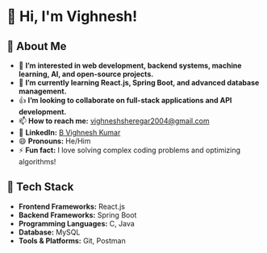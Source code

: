 # 👋 **Hi, I'm Vighnesh!**

## 🚀 **About Me**
- 👀 **I’m interested in web development, backend systems, machine learning, AI, and open-source projects.**
- 🌱 **I’m currently learning React.js, Spring Boot, and advanced database management.**
- 👍 **I’m looking to collaborate on full-stack applications and API development.**
- 📫 **How to reach me:** vighneshsheregar2004@gmail.com
- 🔗 **LinkedIn:** [B Vighnesh Kumar](https://www.linkedin.com/in/b-vighnesh-kumar/)
- 😄 **Pronouns:** He/Him
- ⚡ **Fun fact:** I love solving complex coding problems and optimizing algorithms!

## 🔧 **Tech Stack**
- **Frontend Frameworks:** React.js
- **Backend Frameworks:** Spring Boot
- **Programming Languages:** C, Java
- **Database:** MySQL
- **Tools & Platforms:** Git, Postman
